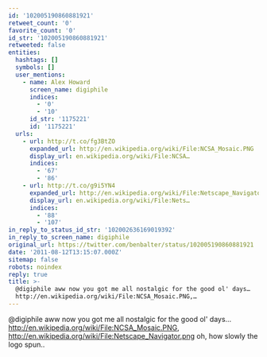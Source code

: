 ```yaml
---
id: '102005190860881921'
retweet_count: '0'
favorite_count: '0'
id_str: '102005190860881921'
retweeted: false
entities:
  hashtags: []
  symbols: []
  user_mentions:
    - name: Alex Howard
      screen_name: digiphile
      indices:
        - '0'
        - '10'
      id_str: '1175221'
      id: '1175221'
  urls:
    - url: http://t.co/fg3BtZO
      expanded_url: http://en.wikipedia.org/wiki/File:NCSA_Mosaic.PNG
      display_url: en.wikipedia.org/wiki/File:NCSA…
      indices:
        - '67'
        - '86'
    - url: http://t.co/g9i5YN4
      expanded_url: http://en.wikipedia.org/wiki/File:Netscape_Navigator.png
      display_url: en.wikipedia.org/wiki/File:Nets…
      indices:
        - '88'
        - '107'
in_reply_to_status_id_str: '102002636169019392'
in_reply_to_screen_name: digiphile
original_url: https://twitter.com/benbalter/status/102005190860881921
date: '2011-08-12T13:15:07.000Z'
sitemap: false
robots: noindex
reply: true
title: >-
  @digiphile aww now you got me all nostalgic for the good ol' days…
  http://en.wikipedia.org/wiki/File:NCSA_Mosaic.PNG,…
---
```


@digiphile aww now you got me all nostalgic for the good ol' days… http://en.wikipedia.org/wiki/File:NCSA_Mosaic.PNG, http://en.wikipedia.org/wiki/File:Netscape_Navigator.png oh, how slowly the logo spun..